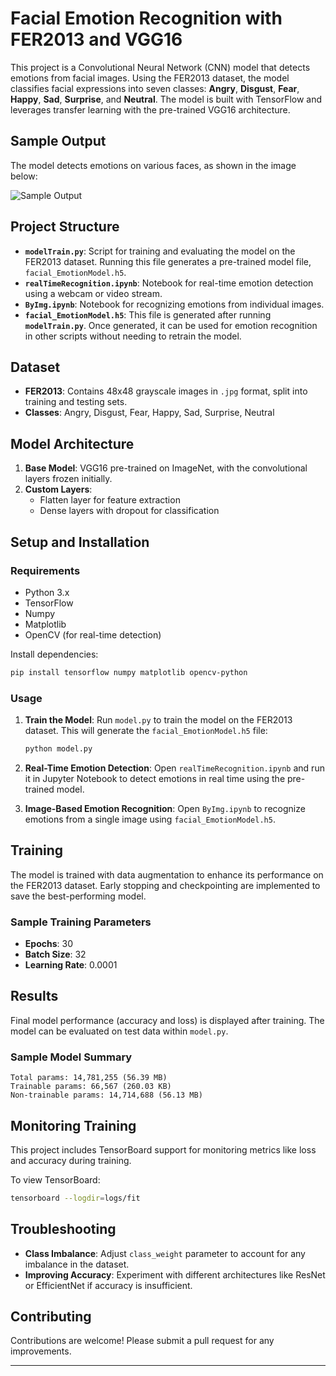 # Facial Emotion Recognition with FER2013 and VGG16

This project is a Convolutional Neural Network (CNN) model that detects emotions from facial images. Using the FER2013 dataset, the model classifies facial expressions into seven classes: **Angry**, **Disgust**, **Fear**, **Happy**, **Sad**, **Surprise**, and **Neutral**. The model is built with TensorFlow and leverages transfer learning with the pre-trained VGG16 architecture.
## Sample Output

The model detects emotions on various faces, as shown in the image below:

![Sample Output](https://github.com/shivamprasad1001/humanEmotionsRecognition/blob/main/predictedImg.jpg)

## Project Structure

- **`modelTrain.py`**: Script for training and evaluating the model on the FER2013 dataset. Running this file generates a pre-trained model file, `facial_EmotionModel.h5`.
- **`realTimeRecognition.ipynb`**: Notebook for real-time emotion detection using a webcam or video stream.
- **`ByImg.ipynb`**: Notebook for recognizing emotions from individual images.
- **`facial_EmotionModel.h5`**:  This file is generated after running **`modelTrain.py`**. Once generated, it can be used for emotion recognition in other scripts without needing to retrain the model.

## Dataset

- **FER2013**: Contains 48x48 grayscale images in `.jpg` format, split into training and testing sets.
- **Classes**: Angry, Disgust, Fear, Happy, Sad, Surprise, Neutral

## Model Architecture

1. **Base Model**: VGG16 pre-trained on ImageNet, with the convolutional layers frozen initially.
2. **Custom Layers**:
   - Flatten layer for feature extraction
   - Dense layers with dropout for classification

## Setup and Installation

### Requirements

- Python 3.x
- TensorFlow
- Numpy
- Matplotlib
- OpenCV (for real-time detection)

Install dependencies:
```bash
pip install tensorflow numpy matplotlib opencv-python
```

### Usage

1. **Train the Model**:
   Run `model.py` to train the model on the FER2013 dataset. This will generate the `facial_EmotionModel.h5` file:
   ```bash
   python model.py
   ```

2. **Real-Time Emotion Detection**:
   Open `realTimeRecognition.ipynb` and run it in Jupyter Notebook to detect emotions in real time using the pre-trained model.

3. **Image-Based Emotion Recognition**:
   Open `ByImg.ipynb` to recognize emotions from a single image using `facial_EmotionModel.h5`.

## Training

The model is trained with data augmentation to enhance its performance on the FER2013 dataset. Early stopping and checkpointing are implemented to save the best-performing model.

### Sample Training Parameters

- **Epochs**: 30
- **Batch Size**: 32
- **Learning Rate**: 0.0001

## Results

Final model performance (accuracy and loss) is displayed after training. The model can be evaluated on test data within `model.py`.

### Sample Model Summary

```
Total params: 14,781,255 (56.39 MB)
Trainable params: 66,567 (260.03 KB)
Non-trainable params: 14,714,688 (56.13 MB)
```


## Monitoring Training

This project includes TensorBoard support for monitoring metrics like loss and accuracy during training.

To view TensorBoard:
```bash
tensorboard --logdir=logs/fit
```

## Troubleshooting

- **Class Imbalance**: Adjust `class_weight` parameter to account for any imbalance in the dataset.
- **Improving Accuracy**: Experiment with different architectures like ResNet or EfficientNet if accuracy is insufficient.

## Contributing

Contributions are welcome! Please submit a pull request for any improvements.

---
